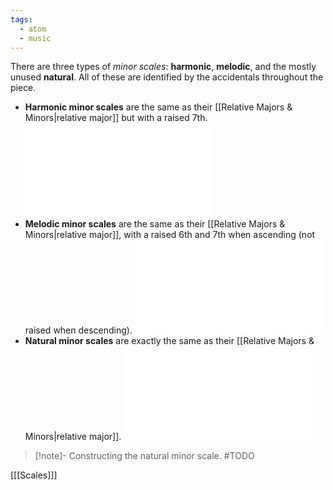 ```yaml
---
tags:
  - atom
  - music
---
```

There are three types of *minor scales*: **harmonic**, **melodic**, and the mostly unused **natural**. All of these are identified by the accidentals throughout the piece.
- **Harmonic minor scales** are the same as their [[Relative Majors & Minors|relative major]] but with a raised $7$th. 
  ![1000](harmonic-scale.excalidraw.md)
- **Melodic minor scales** are the same as their [[Relative Majors & Minors|relative major]], with a raised $6$th and $7$th when ascending (not raised when descending).
![1000](melodic-scale.excalidraw.md)
- **Natural minor scales** are exactly the same as their [[Relative Majors & Minors|relative major]].
![1000](natural-scale.excalidraw.md)

> [!note]- Constructing the natural minor scale.
> #TODO 

  
\[[[Scales]]\]